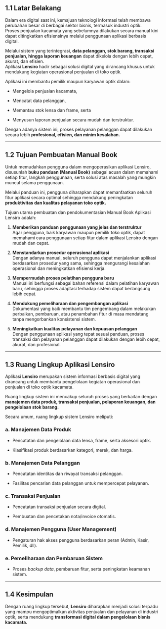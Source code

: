 ## 1.1 Latar Belakang

Dalam era digital saat ini, kemajuan teknologi informasi telah membawa perubahan besar di berbagai sektor bisnis, termasuk industri optik.  
Proses penjualan kacamata yang sebelumnya dilakukan secara manual kini dapat ditingkatkan efisiensinya melalui penggunaan aplikasi berbasis digital.

Melalui sistem yang terintegrasi, **data pelanggan, stok barang, transaksi penjualan, hingga laporan keuangan** dapat dikelola dengan lebih cepat, akurat, dan efisien.  
Aplikasi **Lensiro** hadir sebagai solusi digital yang dirancang khusus untuk mendukung kegiatan operasional penjualan di toko optik.

Aplikasi ini membantu pemilik maupun karyawan optik dalam:

- Mengelola penjualan kacamata,
    
- Mencatat data pelanggan,
    
- Memantau stok lensa dan frame, serta
    
- Menyusun laporan penjualan secara mudah dan terstruktur.
    

Dengan adanya sistem ini, proses pelayanan pelanggan dapat dilakukan secara lebih **profesional, efisien, dan minim kesalahan.**

---

## 1.2 Tujuan Pembuatan Manual Book

Untuk memudahkan pengguna dalam mengoperasikan aplikasi Lensiro, disusunlah **buku panduan (Manual Book)** sebagai acuan dalam memahami setiap fitur, langkah penggunaan, serta solusi atas masalah yang mungkin muncul selama penggunaan.

Melalui panduan ini, pengguna diharapkan dapat memanfaatkan seluruh fitur aplikasi secara optimal sehingga mendukung peningkatan **produktivitas dan kualitas pelayanan toko optik.**

Tujuan utama pembuatan dan pendokumentasian Manual Book Aplikasi Lensiro adalah:

1. **Memberikan panduan penggunaan yang jelas dan terstruktur**  
    Agar pengguna, baik karyawan maupun pemilik toko optik, dapat memahami cara penggunaan setiap fitur dalam aplikasi Lensiro dengan mudah dan cepat.
    
2. **Menstandarkan prosedur operasional aplikasi**  
    Dengan adanya manual, seluruh pengguna dapat menjalankan aplikasi berdasarkan prosedur yang sama, sehingga mengurangi kesalahan operasional dan meningkatkan efisiensi kerja.
    
3. **Mempermudah proses pelatihan pengguna baru**  
    Manual ini berfungsi sebagai bahan referensi dalam pelatihan karyawan baru, sehingga proses adaptasi terhadap sistem dapat berlangsung lebih cepat.
    
4. **Mendukung pemeliharaan dan pengembangan aplikasi**  
    Dokumentasi yang baik membantu tim pengembang dalam melakukan perbaikan, pembaruan, atau penambahan fitur di masa mendatang tanpa mengorbankan konsistensi sistem.
    
5. **Meningkatkan kualitas pelayanan dan kepuasan pelanggan**  
    Dengan penggunaan aplikasi yang tepat sesuai panduan, proses transaksi dan pelayanan pelanggan dapat dilakukan dengan lebih cepat, akurat, dan profesional.
    

---

## 1.3 Ruang Lingkup Aplikasi Lensiro

Aplikasi **Lensiro** merupakan sistem informasi berbasis digital yang dirancang untuk membantu pengelolaan kegiatan operasional dan penjualan di toko optik kacamata.

Ruang lingkup sistem ini mencakup seluruh proses yang berkaitan dengan **manajemen data produk, transaksi penjualan, pelaporan keuangan, dan pengelolaan stok barang.**

Secara umum, ruang lingkup sistem Lensiro meliputi:

### a. Manajemen Data Produk

- Pencatatan dan pengelolaan data lensa, frame, serta aksesori optik.
    
- Klasifikasi produk berdasarkan kategori, merek, dan harga.
    

### b. Manajemen Data Pelanggan

- Pencatatan identitas dan riwayat transaksi pelanggan.
    
- Fasilitas pencarian data pelanggan untuk mempercepat pelayanan.
    

### c. Transaksi Penjualan

- Pencatatan transaksi penjualan secara digital.
    
- Pembuatan dan pencetakan nota/invoice otomatis.
    

### d. Manajemen Pengguna (User Management)

- Pengaturan hak akses pengguna berdasarkan peran (Admin, Kasir, Pemilik, dll).
    

### e. Pemeliharaan dan Pembaruan Sistem

- Proses _backup data_, pembaruan fitur, serta peningkatan keamanan sistem.
    

---

## 1.4 Kesimpulan

Dengan ruang lingkup tersebut, **Lensiro** diharapkan menjadi solusi terpadu yang mampu mengoptimalkan aktivitas penjualan dan pelayanan di industri optik, serta mendukung **transformasi digital dalam pengelolaan bisnis kacamata.**